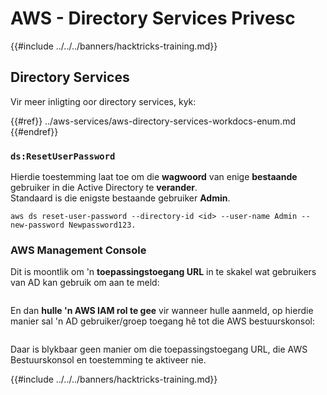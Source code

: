 # AWS - Directory Services Privesc

{{#include ../../../banners/hacktricks-training.md}}

## Directory Services

Vir meer inligting oor directory services, kyk:

{{#ref}}
../aws-services/aws-directory-services-workdocs-enum.md
{{#endref}}

### `ds:ResetUserPassword`

Hierdie toestemming laat toe om die **wagwoord** van enige **bestaande** gebruiker in die Active Directory te **verander**.\
Standaard is die enigste bestaande gebruiker **Admin**.
```
aws ds reset-user-password --directory-id <id> --user-name Admin --new-password Newpassword123.
```
### AWS Management Console

Dit is moontlik om 'n **toepassingstoegang URL** in te skakel wat gebruikers van AD kan gebruik om aan te meld:

<figure><img src="../../../images/image (244).png" alt=""><figcaption></figcaption></figure>

En dan **hulle 'n AWS IAM rol te gee** vir wanneer hulle aanmeld, op hierdie manier sal 'n AD gebruiker/groep toegang hê tot die AWS bestuurskonsol:

<figure><img src="../../../images/image (155).png" alt=""><figcaption></figcaption></figure>

Daar is blykbaar geen manier om die toepassingstoegang URL, die AWS Bestuurskonsol en toestemming te aktiveer nie.

{{#include ../../../banners/hacktricks-training.md}}
